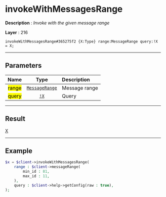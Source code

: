 # invokeWithMessagesRange

**Description** : *Invoke with the given message range*

**Layer** : 216

```tl
invokeWithMessagesRange#365275f2 {X:Type} range:MessageRange query:!X = X;
```

---

## Parameters

| Name | Type | Description |
| :---: | :---: | :--- |
| <mark>range</mark> | [`MessageRange`](type/MessageRange) | Message range |
| <mark>query</mark> | [`!X`](type/X) | Query |

---

## Result

[X](type/X)

---

## Example

```php
$x = $client->invokeWithMessagesRange(
	range : $client->messageRange(
		min_id : 81,
		max_id : 11,
	),
	query : $client->help->getConfig(raw : true),
);
```